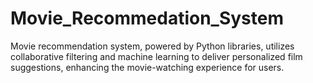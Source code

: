 # Movie_Recommedation_System
Movie recommendation system, powered by Python libraries, utilizes collaborative filtering and machine learning to deliver personalized film suggestions, enhancing the movie-watching experience for users.

